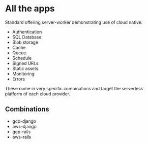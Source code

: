 # All the apps

Standard offering server-worker demonstrating use of cloud native:

- Authentication
- SQL Database
- Blob storage
- Cache
- Queue
- Schedule
- Signed URLs
- Static assets
- Monitoring
- Errors

These come in very specific combinations and target the serverless platform of each cloud provider.

## Combinations

- gcp-django
- aws-django
- gcp-rails
- aws-rails
